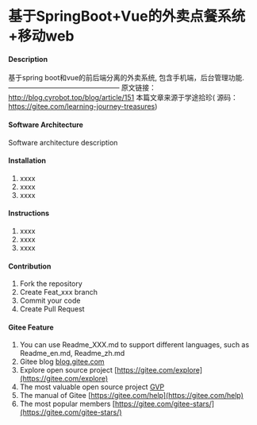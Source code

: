 # 基于SpringBoot+Vue的外卖点餐系统+移动web

#### Description
基于spring boot和vue的前后端分离的外卖系统, 包含手机端，后台管理功能.
————————————————
原文链接：http://blog.cyrobot.top/blog/article/151
本篇文章来源于学途拾珍( 源码：https://gitee.com/learning-journey-treasures)

#### Software Architecture
Software architecture description

#### Installation

1.  xxxx
2.  xxxx
3.  xxxx

#### Instructions

1.  xxxx
2.  xxxx
3.  xxxx

#### Contribution

1.  Fork the repository
2.  Create Feat_xxx branch
3.  Commit your code
4.  Create Pull Request


#### Gitee Feature

1.  You can use Readme\_XXX.md to support different languages, such as Readme\_en.md, Readme\_zh.md
2.  Gitee blog [blog.gitee.com](https://blog.gitee.com)
3.  Explore open source project [https://gitee.com/explore](https://gitee.com/explore)
4.  The most valuable open source project [GVP](https://gitee.com/gvp)
5.  The manual of Gitee [https://gitee.com/help](https://gitee.com/help)
6.  The most popular members  [https://gitee.com/gitee-stars/](https://gitee.com/gitee-stars/)
